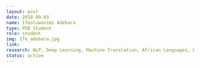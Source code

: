 ```yaml
---
layout: post
date: 2018-09-03
name: Ifeoluwanimi Adebara
type: PhD Student
role: student
img: Ife_adebara.jpg
link:
research: NLP, Deep Learning, Machine Translation, African Languages, Low Resource Languages
status: active
---
```


